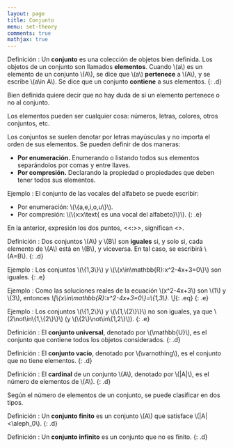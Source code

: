 ```yaml
---
layout: page
title: Conjunto
menu: set-theory
comments: true
mathjax: true
---
```


<!--Set-->
Definición
: Un **conjunto** es una colección de objetos bien definida. Los objetos de un conjunto son llamados **elementos**. Cuando \\(a\\) es un elemento de un conjunto \\(A\\), se dice que \\(a\\) **pertenece** a \\(A\\), y se escribe \\(a\\in A\\). Se dice que un conjunto **contiene** a sus elementos.
{: .d}

Bien definida quiere decir que no hay duda de si un elemento pertenece o no al conjunto.

Los elementos pueden ser cualquier cosa: números, letras, colores, otros conjuntos, etc.

Los conjuntos se suelen denotar por letras mayúsculas y no importa el orden de sus elementos. Se pueden definir de dos maneras:
- **Por enumeración.** Enumerando o listando todos sus elementos separándolos por comas y entre llaves.
- **Por compresión.** Declarando la propiedad o propiedades que deben tener todos sus elementos.

Ejemplo
: El conjunto de las vocales del alfabeto se puede escribir:
- Por enumeración: \\(\\{a,e,i,o,u\\}\\).
- Por compresión: \\(\\{x:x\\text{ es una vocal del alfabeto}\\}\\).
{: .e}

En la anterior, expresión los dos puntos, <<:>>, significan <<tal que>>.

<!--Equals-->
Definición
: Dos conjuntos \\(A\\) y \\(B\\) son **iguales** si, y solo si, cada elemento de \\(A\\) está en \\(B\\), y viceversa. En tal caso, se escribirá \\(A=B\\).
{: .d}

Ejemplo
: Los conjuntos \\(\\{1,3\\}\\) y \\(\\{x\\in\\mathbb{R}:x^2-4x+3=0\\}\\) son iguales.
{: .e}

Ejemplo
: Como las soluciones reales de la ecuación \\(x^2-4x+3\\) son \\(1\\) y \\(3\\), entonces 
*\\[\\{x\\in\\mathbb{R}:x^2-4x+3=0\\}=\\{1,3\\}. \\]*{: .eq}
{: .e}

Ejemplo
: Los conjuntos \\(\\{1,2\\}\\) y \\(\\{1,\\{2\\}\\}\\) no son iguales, ya que \\(2\\not\\in\\{1,\\{2\\}\\}\\) (y \\(\\{2\\}\\not\\in\\{1,2\\}\\)).
{: .e}

<!--Universal set-->
Definición
: El **conjunto universal**, denotado por \\(\mathbb{U}\\), es el conjunto que contiene todos los objetos considerados.
{: .d}

<!--Empty set-->
Definición
: El **conjunto vacío**, denotado por \\(\\varnothing\\), es el conjunto que no tiene elementos.
{: .d}

<!--Cardinality-->
Definición
: El **cardinal** de un conjunto \\(A\\), denotado por \\(\|A\|\\), es el número de elementos de \\(A\\).
{: .d}

Según el número de elementos de un conjunto, se puede clasificar en dos tipos.

<!--Finite set-->
Definición
: Un **conjunto finito** es un conjunto \\(A\\) que satisface \\(\|A\|<\\aleph\_0\\).
{: .d}

<!--Infinite set-->
Definición
: Un **conjunto infinito** es un conjunto que no es finito.
{: .d}